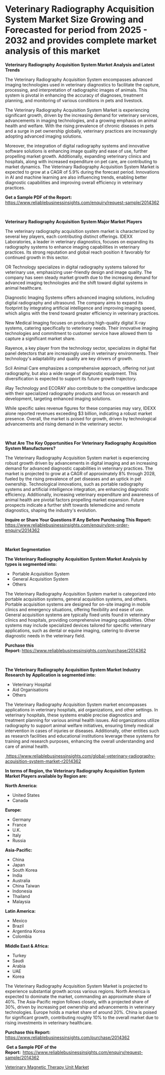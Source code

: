 <p><h1>Veterinary Radiography Acquisition System Market Size Growing and Forecasted for period from 2025 - 2032 and provides complete market analysis of this market</h1></p><p><strong>Veterinary Radiography Acquisition System Market Analysis and Latest Trends</strong></p>
<p><p>The Veterinary Radiography Acquisition System encompasses advanced imaging technologies used in veterinary diagnostics to facilitate the capture, processing, and interpretation of radiographic images of animals. This system is pivotal in enhancing the accuracy of diagnoses, treatment planning, and monitoring of various conditions in pets and livestock.</p><p>The Veterinary Radiography Acquisition System Market is experiencing significant growth, driven by the increasing demand for veterinary services, advancements in imaging technologies, and a growing emphasis on animal health and welfare. With the rising prevalence of chronic diseases in pets and a surge in pet ownership globally, veterinary practices are increasingly adopting advanced imaging solutions. </p><p>Moreover, the integration of digital radiography systems and innovative software solutions is enhancing image quality and ease of use, further propelling market growth. Additionally, expanding veterinary clinics and hospitals, along with increased expenditure on pet care, are contributing to market dynamics. The Veterinary Radiography Acquisition System Market is expected to grow at a CAGR of 5.9% during the forecast period. Innovations in AI and machine learning are also influencing trends, enabling better diagnostic capabilities and improving overall efficiency in veterinary practices.</p></p>
<p><strong>Get a Sample PDF of the Report:&nbsp;</strong> <a href="https://www.reliablebusinessinsights.com/enquiry/request-sample/2014362?utm_campaign=1113&utm_medium=2&utm_source=Github&utm_content=ia&utm_term=17012025&utm_id=veterinary-radiography-acquisition-system">https://www.reliablebusinessinsights.com/enquiry/request-sample/2014362</a></p>
<p>&nbsp;</p>
<p><strong>Veterinary Radiography Acquisition System Major Market Players</strong></p>
<p><p>The veterinary radiography acquisition system market is characterized by several key players, each contributing distinct offerings. IDEXX Laboratories, a leader in veterinary diagnostics, focuses on expanding its radiography systems to enhance imaging capabilities in veterinary practices. Its strong reputation and global reach position it favorably for continued growth in this sector.</p><p>OR Technology specializes in digital radiography systems tailored for veterinary use, emphasizing user-friendly design and image quality. The company has seen steady market growth due to the increasing demand for advanced imaging technologies and the shift toward digital systems in animal healthcare.</p><p>Diagnostic Imaging Systems offers advanced imaging solutions, including digital radiography and ultrasound. The company aims to expand its footprint by integrating artificial intelligence and improving imaging speed, which aligns with the trend toward greater efficiency in veterinary practices.</p><p>New Medical Imaging focuses on producing high-quality digital X-ray systems, catering specifically to veterinary needs. Their innovative imaging technologies and commitment to customer service have allowed them to capture a significant market share.</p><p>Rayence, a key player from the technology sector, specializes in digital flat panel detectors that are increasingly used in veterinary environments. Their technology's adaptability and quality are key drivers of growth.</p><p>Scil Animal Care emphasizes a comprehensive approach, offering not just radiography, but also a wide range of diagnostic equipment. This diversification is expected to support its future growth trajectory.</p><p>iRay Technology and ECORAY also contribute to the competitive landscape with their specialized radiography products and focus on research and development, targeting enhanced imaging solutions.</p><p>While specific sales revenue figures for these companies may vary, IDEXX alone reported revenues exceeding $3 billion, indicating a robust market presence. Overall, the market is poised for growth, driven by technological advancements and rising demand in the veterinary sector.</p></p>
<p>&nbsp;</p>
<p><strong>What Are The Key Opportunities For Veterinary Radiography Acquisition System Manufacturers?</strong></p>
<p><p>The Veterinary Radiography Acquisition System market is experiencing robust growth driven by advancements in digital imaging and an increasing demand for advanced diagnostic capabilities in veterinary practices. The market is projected to grow at a CAGR of approximately 8% through 2028, fueled by the rising prevalence of pet diseases and an uptick in pet ownership. Technological innovations, such as portable radiography systems and artificial intelligence integration, are enhancing diagnostic efficiency. Additionally, increasing veterinary expenditure and awareness of animal health are pivotal factors propelling market expansion. Future prospects indicate a further shift towards telemedicine and remote diagnostics, shaping the industry's evolution.</p></p>
<p><strong>Inquire or Share Your Questions If Any Before Purchasing This Report:</strong> <a href="https://www.reliablebusinessinsights.com/enquiry/pre-order-enquiry/2014362?utm_campaign=1113&utm_medium=2&utm_source=Github&utm_content=ia&utm_term=17012025&utm_id=veterinary-radiography-acquisition-system">https://www.reliablebusinessinsights.com/enquiry/pre-order-enquiry/2014362</a></p>
<p>&nbsp;</p>
<p><strong>Market Segmentation</strong></p>
<p><strong>The Veterinary Radiography Acquisition System Market Analysis by types is segmented into:</strong></p>
<p><ul><li>Portable Acquisition System</li><li>General Acquisition System</li><li>Others</li></ul></p>
<p><p>The Veterinary Radiography Acquisition System market is categorized into portable acquisition systems, general acquisition systems, and others. Portable acquisition systems are designed for on-site imaging in mobile clinics and emergency situations, offering flexibility and ease of use. General acquisition systems are typically fixed units found in veterinary clinics and hospitals, providing comprehensive imaging capabilities. Other systems may include specialized devices tailored for specific veterinary applications, such as dental or equine imaging, catering to diverse diagnostic needs in the veterinary field.</p></p>
<p><strong>Purchase this Report:&nbsp;</strong><a href="https://www.reliablebusinessinsights.com/purchase/2014362?utm_campaign=1113&utm_medium=2&utm_source=Github&utm_content=ia&utm_term=17012025&utm_id=veterinary-radiography-acquisition-system">https://www.reliablebusinessinsights.com/purchase/2014362</a></p>
<p>&nbsp;</p>
<p><strong>The Veterinary Radiography Acquisition System Market Industry Research by Application is segmented into:</strong></p>
<p><ul><li>Veterinary Hospital</li><li>Aid Organisations</li><li>Others</li></ul></p>
<p><p>The Veterinary Radiography Acquisition System market encompasses applications in veterinary hospitals, aid organizations, and other settings. In veterinary hospitals, these systems enable precise diagnostics and treatment planning for various animal health issues. Aid organizations utilize radiography to support animal welfare initiatives, ensuring timely medical intervention in cases of injuries or diseases. Additionally, other entities such as research facilities and educational institutions leverage these systems for training and research purposes, enhancing the overall understanding and care of animal health.</p></p>
<p><a href="https://www.reliablebusinessinsights.com/global-veterinary-radiography-acquisition-system-market-r2014362?utm_campaign=1113&utm_medium=2&utm_source=Github&utm_content=ia&utm_term=17012025&utm_id=veterinary-radiography-acquisition-system">&nbsp;https://www.reliablebusinessinsights.com/global-veterinary-radiography-acquisition-system-market-r2014362</a></p>
<p><strong>In terms of Region, the Veterinary Radiography Acquisition System Market Players available by Region are:</strong></p>
<p>
    <p> <strong> North America: </strong>
        <ul>
            <li>United States</li>
            <li>Canada</li>
        </ul>
        </p> 
    <p> <strong> Europe: </strong>
        <ul>
            <li>Germany</li>
            <li>France</li>
            <li>U.K.</li>
            <li>Italy</li>
            <li>Russia</li>
        </ul>
        </p> 
    <p> <strong> Asia-Pacific: </strong>
        <ul>
            <li>China</li>
            <li>Japan</li>
            <li>South Korea</li>
            <li>India</li>
            <li>Australia</li>
            <li>China Taiwan</li>
            <li>Indonesia</li>
            <li>Thailand</li>
            <li>Malaysia</li>
        </ul>
        </p> 
    <p> <strong> Latin America: </strong>
        <ul>
            <li>Mexico</li>
            <li>Brazil</li>
            <li>Argentina Korea</li>
            <li>Colombia</li>
        </ul>
        </p> 
    <p> <strong> Middle East & Africa: </strong>
        <ul>
            <li>Turkey</li>
            <li>Saudi</li>
            <li>Arabia</li>
            <li>UAE</li>
            <li>Korea</li>
        </ul>
    </p>
    </p>
<p><p>The Veterinary Radiography Acquisition System Market is projected to experience substantial growth across various regions. North America is expected to dominate the market, commanding an approximate share of 40%. The Asia-Pacific region follows closely, with a projected share of 30%, driven by increasing pet ownership and advancements in veterinary technologies. Europe holds a market share of around 20%. China is poised for significant growth, contributing roughly 10% to the overall market due to rising investments in veterinary healthcare.</p></p>
<p><strong>Purchase this Report: </strong><a href="https://www.reliablebusinessinsights.com/purchase/2014362?utm_campaign=1113&utm_medium=2&utm_source=Github&utm_content=ia&utm_term=17012025&utm_id=veterinary-radiography-acquisition-system">https://www.reliablebusinessinsights.com/purchase/2014362</a></p>
<p>&nbsp;<strong>Get a Sample PDF of the Report:&nbsp;&nbsp;</strong><a href="https://www.reliablebusinessinsights.com/enquiry/request-sample/2014362?utm_campaign=1113&utm_medium=2&utm_source=Github&utm_content=ia&utm_term=17012025&utm_id=veterinary-radiography-acquisition-system">https://www.reliablebusinessinsights.com/enquiry/request-sample/2014362</a></p>
<p><strong></strong></p>
<p><p><a href="https://github.com/lisaeichler20775/Market-Research-Report-List-1/blob/main/veterinary-magnetic-therapy-unit-market.md?utm_campaign=1113&utm_medium=2&utm_source=Github&utm_content=ia&utm_term=17012025&utm_id=veterinary-radiography-acquisition-system">Veterinary Magnetic Therapy Unit Market</a></p></p>